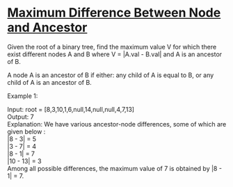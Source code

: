 # [Maximum Difference Between Node and Ancestor](https://leetcode.com/problems/maximum-difference-between-node-and-ancestor/)

Given the root of a binary tree, find the maximum value V for which there exist different nodes A and B where V = |A.val - B.val| and A is an ancestor of B.  

A node A is an ancestor of B if either: any child of A is equal to B, or any child of A is an ancestor of B.  

Example 1:  

Input: root = [8,3,10,1,6,null,14,null,null,4,7,13]  
Output: 7  
Explanation: We have various ancestor-node differences, some of which are given below :  
|8 - 3| = 5  
|3 - 7| = 4  
|8 - 1| = 7  
|10 - 13| = 3  
Among all possible differences, the maximum value of 7 is obtained by |8 - 1| = 7.  